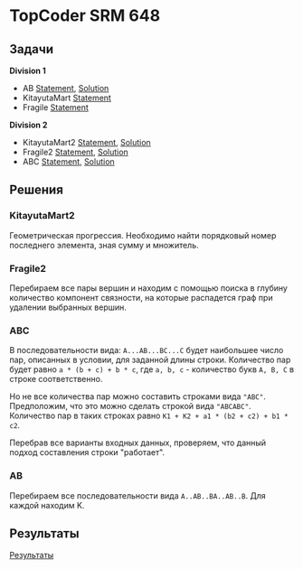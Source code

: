 # TopCoder SRM 648



## Задачи

**Division 1**

* AB [Statement][stmt_11], [Solution](#ab)
* KitayutaMart [Statement][stmt_12]
* Fragile [Statement][stmt_13]

**Division 2**

* KitayutaMart2 [Statement][stmt_21], [Solution](#kitayutamart2)
* Fragile2 [Statement][stmt_22], [Solution](#fragile2)
* ABC [Statement][stmt_23], [Solution](#abc)


## Решения

### KitayutaMart2

Геометрическая прогрессия. Необходимо найти порядковый номер последнего элемента, зная сумму и множитель.

### Fragile2

Перебираем все пары вершин и находим с помощью поиска в глубину количество компонент связности, на которые распадется граф при удалении выбранных вершин.

### ABC

В последовательности вида: `A...AB...BC...C` будет наибольшее число пар, описанных в условии, для заданной длины строки.
Количество пар будет равно `a * (b + c) + b * c`, где `a, b, c` - количество букв `A, B, C` в строке соответственно.

Но не все количества пар можно составить строками вида `"ABC"`. Предположим, что это можно сделать строкой вида `"ABCABC"`.
Количество пар в таких строках равно `K1 + K2 + a1 * (b2 + c2) + b1 * c2`.

Перебрав все варианты входных данных, проверяем, что данный подход составления строки "работает".

### AB

Перебираем все последовательности вида `A..AB..BA..AB..B`. Для каждой находим K.


## Результаты

[Результаты](http://community.topcoder.com/stat?c=round_overview&er=5&rd=16312)


[stmt_11]: http://community.topcoder.com/stat?c=problem_statement&pm=13642&rd=16312
[stmt_12]: http://community.topcoder.com/stat?c=problem_statement&pm=13649&rd=16312
[stmt_13]: http://community.topcoder.com/stat?c=problem_statement&pm=13641&rd=16312
[stmt_21]: http://community.topcoder.com/stat?c=problem_statement&pm=13650&rd=16312
[stmt_22]: http://community.topcoder.com/stat?c=problem_statement&pm=13648&rd=16312
[stmt_23]: http://community.topcoder.com/stat?c=problem_statement&pm=13645&rd=16312
